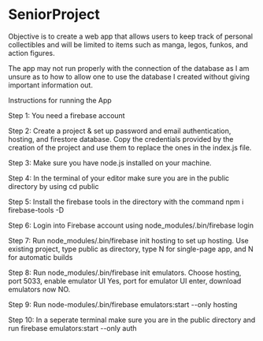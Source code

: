# SeniorProject
Objective is to create a web app that allows users to keep track of personal collectibles and will be limited to items such as manga, legos, funkos, and action figures.

The app may not run properly with the connection of the database as I am unsure as to how to allow one to use the database I created without giving important information out.

Instructions for running the App

Step 1: You need a firebase account

Step 2: Create a project & set up password and email authentication, hosting, and firestore database. Copy the credentials provided by the creation of the project and use them to replace the ones in the index.js file.

Step 3: Make sure you have node.js installed on your machine.

Step 4: In the terminal of your editor make sure you are in the public directory by using cd public

Step 5: Install the firebase tools in the directory with the command npm i firebase-tools -D

Step 6: Login into Firebase account using node_modules/.bin/firebase login

Step 7: Run node_modules/.bin/firebase init hosting to set up hosting. Use existing project, type public as directory, type N for single-page app, and N for automatic builds

Step 8: Run node_modules/.bin/firebase init emulators. Choose hosting, port 5033, enable emulator UI Yes, port for emulator UI enter, download emulators now NO.

Step 9: Run node-modules/.bin/firebase emulators:start --only hosting 

Step 10: In a seperate terminal make sure you are in the public directory and run firebase emulators:start --only auth
